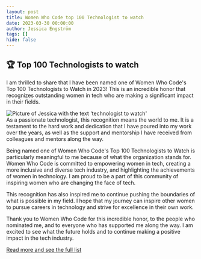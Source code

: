```yaml
---
layout: post
title: Women Who Code top 100 Technologist to watch
date: 2023-03-30 00:00:00
author: Jessica Engström
tags: []
hide: false
---
```

## :trophy: Top 100 Technologists to watch
I am thrilled to share that I have been named one of Women Who Code's Top 100 Technologists to Watch in 2023! This is an incredible honor that recognizes outstanding women in tech who are making a significant impact in their fields.



<img src="/PostImages/2023/Jessica%20Engstrom.png" alt="Picture of Jessica with the text 'technologist to watch'" class="center"><br/>
As a passionate technologist, this recognition means the world to me. It is a testament to the hard work and dedication that I have poured into my work over the years, as well as the support and mentorship I have received from colleagues and mentors along the way.

Being named one of Women Who Code's Top 100 Technologists to Watch is particularly meaningful to me because of what the organization stands for. Women Who Code is committed to empowering women in tech, creating a more inclusive and diverse tech industry, and highlighting the achievements of women in technology. I am proud to be a part of this community of inspiring women who are changing the face of tech.

This recognition has also inspired me to continue pushing the boundaries of what is possible in my field. I hope that my journey can inspire other women to pursue careers in technology and strive for excellence in their own work.

Thank you to Women Who Code for this incredible honor, to the people who nominated me, and to everyone who has supported me along the way. I am excited to see what the future holds and to continue making a positive impact in the tech industry.

[Read more and see the full list](https://www.womenwhocode.com/100-technologists-to-watch?mc_cid=4dd7b3516a&mc_eid=ede42024d6)

